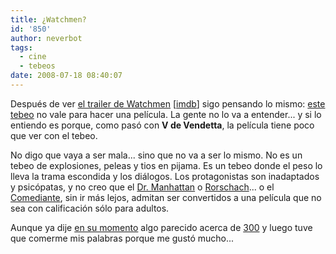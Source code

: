 ```yaml
---
title: ¿Watchmen?
id: '850'
author: neverbot
tags:
  - cine
  - tebeos
date: 2008-07-18 08:40:07
---
```


Después de ver [el trailer de Watchmen](http://www.dailymotion.com/video/x65tqi_watchmen-trailer_news) \[[imdb](http://www.imdb.com/title/tt0409459/)\] sigo pensando lo mismo: [este tebeo](http://en.wikipedia.org/wiki/Watchmen) no vale para hacer una película. La gente no lo va a entender... y si lo entiendo es porque, como pasó con **V de Vendetta**, la película tiene poco que ver con el tebeo.

No digo que vaya a ser mala... sino que no va a ser lo mismo. No es un tebeo de explosiones, peleas y tios en pijama. Es un tebeo donde el peso lo lleva la trama escondida y los diálogos. Los protagonistas son inadaptados y psicópatas, y no creo que el [Dr. Manhattan](http://en.wikipedia.org/wiki/Doctor_Manhattan) o [Rorschach](http://en.wikipedia.org/wiki/Rorschach_%28comics%29)... o el [Comediante](http://en.wikipedia.org/wiki/Comedian_%28comics%29), sin ir más lejos, admitan ser convertidos a una película que no sea con calificación sólo para adultos.

Aunque ya dije [en su momento](/300-un-posible-bluff-descomunal/) algo parecido acerca de [300](http://www.imdb.com/title/tt0416449/) y luego tuve que comerme mis palabras porque me gustó mucho...
